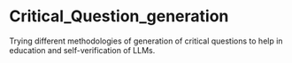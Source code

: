 # Critical_Question_generation
Trying different methodologies of generation of critical questions to help in education and self-verification of LLMs. 
